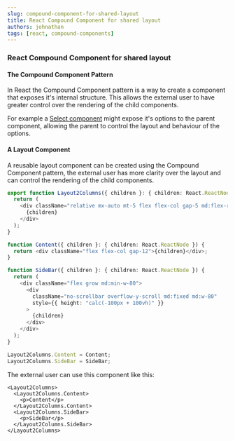 ```yaml
---
slug: compound-component-for-shared-layout
title: React Compound Component for shared layout
authors: johnathan
tags: [react, compound-components]
---
```


### React Compound Component for shared layout

#### The Compound Component Pattern

In React the Compound Component pattern is a way to create a component that exposes it's internal structure. This allows the external user to have greater control over the rendering of the child components.

For example a [Select component](https://www.smashingmagazine.com/2021/08/compound-components-react/) might expose it's options to the parent component, allowing the parent to control the layout and behaviour of the options.

#### A Layout Component

A reusable layout component can be created using the Compound Component pattern, the external user has more clarity over the layout and can control the rendering of the child components.

```ts
export function Layout2Columns({ children }: { children: React.ReactNode }) {
  return (
    <div className="relative mx-auto mt-5 flex flex-col gap-5 md:flex-row">
      {children}
    </div>
  );
}

function Content({ children }: { children: React.ReactNode }) {
  return <div className="flex flex-col gap-12">{children}</div>;
}

function SideBar({ children }: { children: React.ReactNode }) {
  return (
    <div className="flex grow md:min-w-80">
      <div
        className="no-scrollbar overflow-y-scroll md:fixed md:w-80"
        style={{ height: "calc(-100px + 100vh)" }}
      >
        {children}
      </div>
    </div>
  );
}

Layout2Columns.Content = Content;
Layout2Columns.SideBar = SideBar;
```

The external user can use this component like this:

```tsx
<Layout2Columns>
  <Layout2Columns.Content>
    <p>Content</p>
  </Layout2Columns.Content>
  <Layout2Columns.SideBar>
    <p>SideBar</p>
  </Layout2Columns.SideBar>
</Layout2Columns>
```
